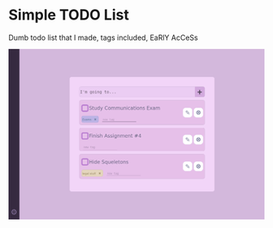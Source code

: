 # Simple TODO List

Dumb todo list that I made, tags included, EaRlY AcCeSs

![](public/tiny-todo.png)